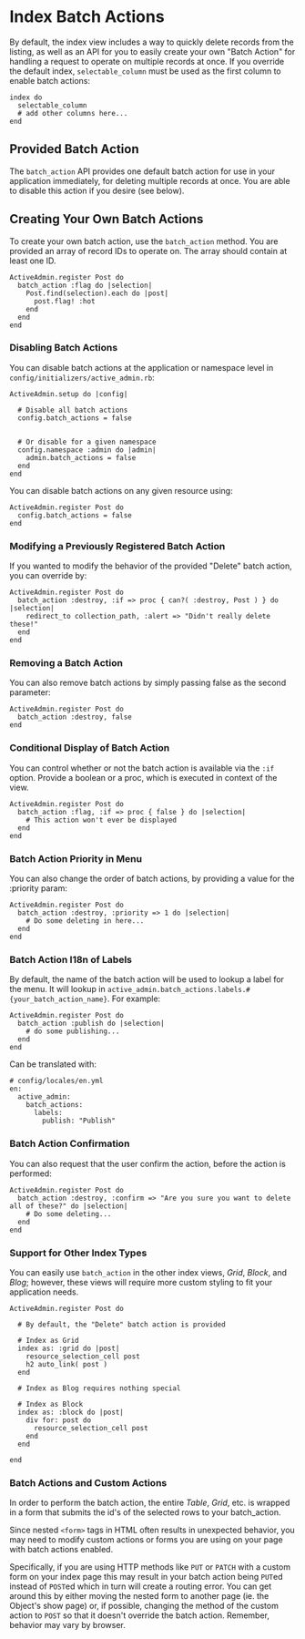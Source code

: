 # Index Batch Actions

By default, the index view includes a way to quickly delete records from the listing,
as well as an API for you to easily create your own "Batch Action" for handling a request to operate
on multiple records at once.  If you override the default index, `selectable_column` must be used as the first column to enable batch actions:

    index do
      selectable_column
      # add other columns here...
    end

## Provided Batch Action

The `batch_action` API provides one default batch action for use in your application immediately, for deleting
multiple records at once.  You are able to disable this action if you desire (see below).

## Creating Your Own Batch Actions

To create your own batch action, use the `batch_action` method.  You are provided an array of record IDs
to operate on.  The array should contain at least one ID.

    ActiveAdmin.register Post do
      batch_action :flag do |selection|
        Post.find(selection).each do |post|
          post.flag! :hot
        end
      end
    end

### Disabling Batch Actions

You can disable batch actions at the application or namespace level in
`config/initializers/active_admin.rb`:

    ActiveAdmin.setup do |config|

      # Disable all batch actions
      config.batch_actions = false


      # Or disable for a given namespace
      config.namespace :admin do |admin|
        admin.batch_actions = false
      end
    end

You can disable batch actions on any given resource using:

    ActiveAdmin.register Post do
      config.batch_actions = false
    end


### Modifying a Previously Registered Batch Action

If you wanted to modify the behavior of the provided "Delete" batch action, you can override by:

    ActiveAdmin.register Post do
      batch_action :destroy, :if => proc { can?( :destroy, Post ) } do |selection|
        redirect_to collection_path, :alert => "Didn't really delete these!"
      end
    end

### Removing a Batch Action

You can also remove batch actions by simply passing false as the second parameter:

    ActiveAdmin.register Post do
      batch_action :destroy, false
    end

### Conditional Display of Batch Action

You can control whether or not the batch action is available via the `:if` option. Provide a boolean or a proc, which is executed in context of the view.

    ActiveAdmin.register Post do
      batch_action :flag, :if => proc { false } do |selection|
        # This action won't ever be displayed
      end
    end

### Batch Action Priority in Menu

You can also change the order of batch actions, by providing a value for the :priority param:

    ActiveAdmin.register Post do
      batch_action :destroy, :priority => 1 do |selection|
        # Do some deleting in here...
      end
    end

### Batch Action I18n of Labels

By default, the name of the batch action will be used to lookup a label for the
menu. It will lookup in `active_admin.batch_actions.labels.#{your_batch_action_name}`. For
example:

    ActiveAdmin.register Post do
      batch_action :publish do |selection|
        # do some publishing...
      end
    end

Can be translated with:

    # config/locales/en.yml
    en:
      active_admin:
        batch_actions:
          labels:
            publish: "Publish"

### Batch Action Confirmation

You can also request that the user confirm the action, before the action is performed:

    ActiveAdmin.register Post do
      batch_action :destroy, :confirm => "Are you sure you want to delete all of these?" do |selection|
        # Do some deleting...
      end
    end

### Support for Other Index Types

You can easily use `batch_action` in the other index views, *Grid*, *Block*, and *Blog*; however, these views will require more custom styling to fit your application needs.

    ActiveAdmin.register Post do

      # By default, the "Delete" batch action is provided

      # Index as Grid
      index as: :grid do |post|
        resource_selection_cell post
        h2 auto_link( post )
      end

      # Index as Blog requires nothing special

      # Index as Block
      index as: :block do |post|
        div for: post do
          resource_selection_cell post
        end
      end

    end

### Batch Actions and Custom Actions 

In order to perform the batch action, the entire *Table*, *Grid*, etc. is wrapped in a form that submits the id's of the selected rows to your batch_action.

Since nested `<form>` tags in HTML often results in unexpected behavior, you may need to modify custom actions or forms you are using on your page with batch actions enabled. 

Specifically, if you are using HTTP methods like `PUT` or `PATCH` with a custom form on your index page this may result in your batch action being `PUT`ed instead of `POST`ed which in turn will create a routing error. You can get around this by either moving the nested form to another page (ie. the Object's show page) or, if possible, changing the method of the custom action to `POST` so that it doesn't override the batch action. Remember, behavior may vary by browser.
